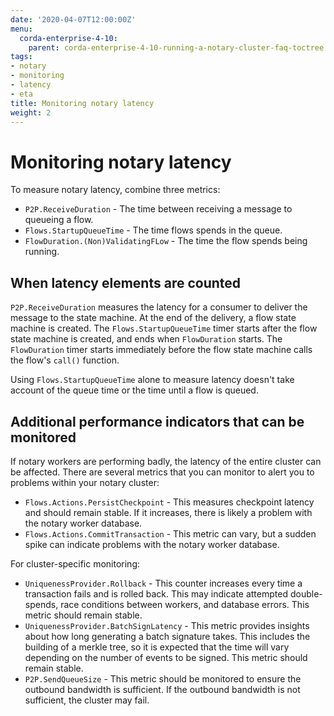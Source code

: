 ```yaml
---
date: '2020-04-07T12:00:00Z'
menu:
  corda-enterprise-4-10:
    parent: corda-enterprise-4-10-running-a-notary-cluster-faq-toctree
tags:
- notary
- monitoring
- latency
- eta
title: Monitoring notary latency
weight: 2
---
```


# Monitoring notary latency

To measure notary latency, combine three metrics:

 - `P2P.ReceiveDuration` - The time between receiving a message to queueing a flow.
 - `Flows.StartupQueueTime` - The time flows spends in the queue.
 - `FlowDuration.(Non)ValidatingFLow` - The time the flow spends being running.

## When latency elements are counted

`P2P.ReceiveDuration` measures the latency for a consumer to deliver the message to the state machine. At the end of the delivery, a flow state machine is created. The `Flows.StartupQueueTime` timer starts after the flow state machine is created, and ends when `FlowDuration` starts. The `FlowDuration` timer starts immediately before the flow state machine calls the flow's `call()` function.

Using `Flows.StartupQueueTime` alone to measure latency doesn't take account of the queue time or the time until a flow is queued.

## Additional performance indicators that can be monitored

If notary workers are performing badly, the latency of the entire cluster can be affected. There are several metrics that you can monitor to alert you to problems within your notary cluster:

 - `Flows.Actions.PersistCheckpoint` - This measures checkpoint latency and should remain stable. If it increases, there is likely a problem with the notary worker database.
 - `Flows.Actions.CommitTransaction` - This metric can vary, but a sudden spike can indicate problems with the notary worker database.

For cluster-specific monitoring:

 - `UniquenessProvider.Rollback` - This counter increases every time a transaction fails and is rolled back. This may indicate attempted double-spends, race conditions between workers, and database errors. This metric should remain stable.
 - `UniquenessProvider.BatchSignLatency` - This metric provides insights about how long generating a batch signature takes. This includes the building of a merkle tree, so it is expected that the time will vary depending on the number of events to be signed. This metric should remain stable.
 - `P2P.SendQueueSize` - This metric should be monitored to ensure the outbound bandwidth is sufficient. If the outbound bandwidth is not sufficient, the cluster may fail.
